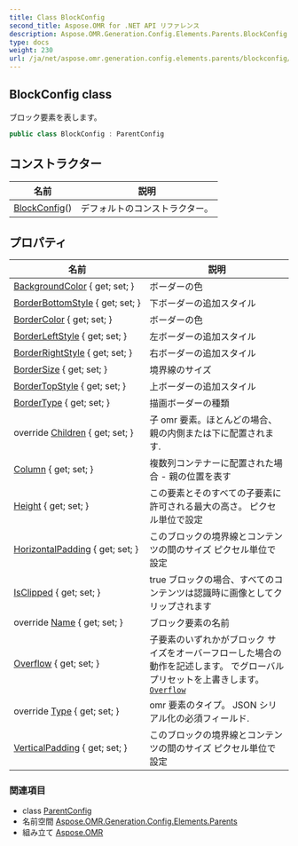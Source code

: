 ```yaml
---
title: Class BlockConfig
second_title: Aspose.OMR for .NET API リファレンス
description: Aspose.OMR.Generation.Config.Elements.Parents.BlockConfig クラス. ブロック要素を表します
type: docs
weight: 230
url: /ja/net/aspose.omr.generation.config.elements.parents/blockconfig/
---
```

## BlockConfig class

ブロック要素を表します。

```csharp
public class BlockConfig : ParentConfig
```

## コンストラクター

| 名前 | 説明 |
| --- | --- |
| [BlockConfig](blockconfig/)() | デフォルトのコンストラクター。 |

## プロパティ

| 名前 | 説明 |
| --- | --- |
| [BackgroundColor](../../aspose.omr.generation.config.elements.parents/blockconfig/backgroundcolor/) { get; set; } | ボーダーの色 |
| [BorderBottomStyle](../../aspose.omr.generation.config.elements.parents/blockconfig/borderbottomstyle/) { get; set; } | 下ボーダーの追加スタイル |
| [BorderColor](../../aspose.omr.generation.config.elements.parents/blockconfig/bordercolor/) { get; set; } | ボーダーの色 |
| [BorderLeftStyle](../../aspose.omr.generation.config.elements.parents/blockconfig/borderleftstyle/) { get; set; } | 左ボーダーの追加スタイル |
| [BorderRightStyle](../../aspose.omr.generation.config.elements.parents/blockconfig/borderrightstyle/) { get; set; } | 右ボーダーの追加スタイル |
| [BorderSize](../../aspose.omr.generation.config.elements.parents/blockconfig/bordersize/) { get; set; } | 境界線のサイズ |
| [BorderTopStyle](../../aspose.omr.generation.config.elements.parents/blockconfig/bordertopstyle/) { get; set; } | 上ボーダーの追加スタイル |
| [BorderType](../../aspose.omr.generation.config.elements.parents/blockconfig/bordertype/) { get; set; } | 描画ボーダーの種類 |
| override [Children](../../aspose.omr.generation.config.elements.parents/blockconfig/children/) { get; set; } | 子 omr 要素。ほとんどの場合、親の内側または下に配置されます. |
| [Column](../../aspose.omr.generation.config.elements.parents/blockconfig/column/) { get; set; } | 複数列コンテナーに配置された場合 - 親の位置を表す |
| [Height](../../aspose.omr.generation.config.elements.parents/blockconfig/height/) { get; set; } | この要素とそのすべての子要素に許可される最大の高さ。 ピクセル単位で設定 |
| [HorizontalPadding](../../aspose.omr.generation.config.elements.parents/blockconfig/horizontalpadding/) { get; set; } | このブロックの境界線とコンテンツの間のサイズ ピクセル単位で設定 |
| [IsClipped](../../aspose.omr.generation.config.elements.parents/blockconfig/isclipped/) { get; set; } | true ブロックの場合、すべてのコンテンツは認識時に画像としてクリップされます |
| override [Name](../../aspose.omr.generation.config.elements.parents/blockconfig/name/) { get; set; } | ブロック要素の名前 |
| [Overflow](../../aspose.omr.generation.config.elements.parents/blockconfig/overflow/) { get; set; } | 子要素のいずれかがブロック サイズをオーバーフローした場合の動作を記述します。 でグローバル プリセットを上書きします。[`Overflow`](../../aspose.omr.generation/globalpagesettings/overflow/) |
| override [Type](../../aspose.omr.generation.config.elements.parents/blockconfig/type/) { get; set; } | omr 要素のタイプ。 JSON シリアル化の必須フィールド. |
| [VerticalPadding](../../aspose.omr.generation.config.elements.parents/blockconfig/verticalpadding/) { get; set; } | このブロックの境界線とコンテンツの間のサイズ ピクセル単位で設定 |

### 関連項目

* class [ParentConfig](../../aspose.omr.generation.config/parentconfig/)
* 名前空間 [Aspose.OMR.Generation.Config.Elements.Parents](../../aspose.omr.generation.config.elements.parents/)
* 組み立て [Aspose.OMR](../../)


